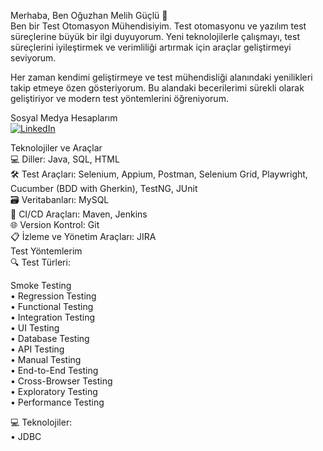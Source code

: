 Merhaba, Ben Oğuzhan Melih Güçlü 👋  
Ben bir Test Otomasyon Mühendisiyim. Test otomasyonu ve yazılım test süreçlerine büyük bir ilgi duyuyorum. Yeni teknolojilerle çalışmayı, test süreçlerini iyileştirmek ve verimliliği artırmak için araçlar geliştirmeyi seviyorum.  

Her zaman kendimi geliştirmeye ve test mühendisliği alanındaki yenilikleri takip etmeye özen gösteriyorum. Bu alandaki becerilerimi sürekli olarak geliştiriyor ve modern test yöntemlerini öğreniyorum.  

Sosyal Medya Hesaplarım  
[![LinkedIn](https://upload.wikimedia.org/wikipedia/commons/0/08/LinkedIn_Logo_2023.svg)](https://www.linkedin.com/in/oguzhanmelihguclu)  


Teknolojiler ve Araçlar  
💻 Diller: Java, SQL, HTML  
🛠 Test Araçları: Selenium, Appium, Postman, Selenium Grid, Playwright, Cucumber (BDD with Gherkin), TestNG, JUnit  
🗃 Veritabanları: MySQL  
🚀 CI/CD Araçları: Maven, Jenkins  
🌐 Version Kontrol: Git  
📋 İzleme ve Yönetim Araçları: JIRA  
Test Yöntemlerim  
🔍 Test Türleri:  

Smoke Testing  
• Regression Testing  
• Functional Testing  
• Integration Testing  
• UI Testing  
• Database Testing  
• API Testing  
• Manual Testing  
• End-to-End Testing  
• Cross-Browser Testing  
• Exploratory Testing  
• Performance Testing  

💻 Teknolojiler:  
• JDBC  

